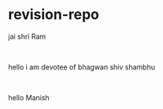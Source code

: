 # revision-repo
<p>jai shri Ram</p>
<br>
<p>hello i am devotee of bhagwan shiv shambhu</p>
<br>
<p>hello Manish</p>
